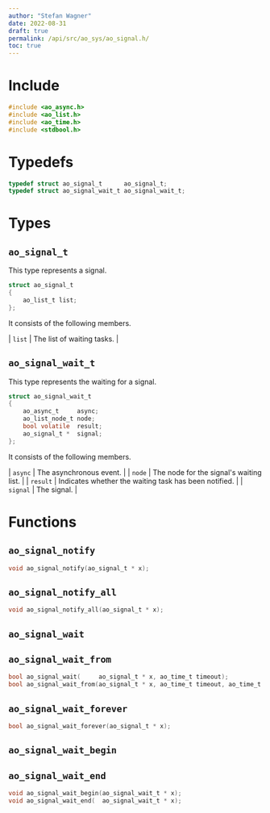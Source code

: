 ```yaml
---
author: "Stefan Wagner"
date: 2022-08-31
draft: true
permalink: /api/src/ao_sys/ao_signal.h/
toc: true
---
```


# Include

```c
#include <ao_async.h>
#include <ao_list.h>
#include <ao_time.h>
#include <stdbool.h>
```

# Typedefs

```c
typedef struct ao_signal_t      ao_signal_t;
typedef struct ao_signal_wait_t ao_signal_wait_t;
```

# Types

## `ao_signal_t`

This type represents a signal.

```c
struct ao_signal_t
{
    ao_list_t list;
};
```

It consists of the following members.

| `list` | The list of waiting tasks. |

## `ao_signal_wait_t`

This type represents the waiting for a signal.

```c
struct ao_signal_wait_t
{
    ao_async_t     async;
    ao_list_node_t node;
    bool volatile  result;
    ao_signal_t *  signal;
};
```

It consists of the following members.

| `async` | The asynchronous event. |
| `node` | The node for the signal's waiting list. |
| `result` | Indicates whether the waiting task has been notified. |
| `signal` | The signal. |

# Functions

## `ao_signal_notify`

```c
void ao_signal_notify(ao_signal_t * x);
```

## `ao_signal_notify_all`

```c
void ao_signal_notify_all(ao_signal_t * x);
```

## `ao_signal_wait`
## `ao_signal_wait_from`

```c
bool ao_signal_wait(     ao_signal_t * x, ao_time_t timeout);
bool ao_signal_wait_from(ao_signal_t * x, ao_time_t timeout, ao_time_t beginning);
```

## `ao_signal_wait_forever`

```c
bool ao_signal_wait_forever(ao_signal_t * x);
```

## `ao_signal_wait_begin`
## `ao_signal_wait_end`

```c
void ao_signal_wait_begin(ao_signal_wait_t * x);
void ao_signal_wait_end(  ao_signal_wait_t * x);
```
